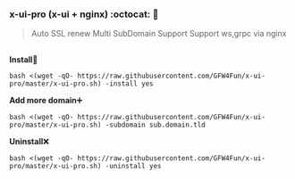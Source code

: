 ### x-ui-pro (x-ui + nginx) :octocat:	:open_file_folder:	
	
> Auto SSL renew
> Multi SubDomain Support
> Support ws,grpc via nginx
> 
##     
**Install**:dvd:

```
bash <(wget -qO- https://raw.githubusercontent.com/GFW4Fun/x-ui-pro/master/x-ui-pro.sh) -install yes
```

**Add more domain**:heavy_plus_sign:	
```
bash <(wget -qO- https://raw.githubusercontent.com/GFW4Fun/x-ui-pro/master/x-ui-pro.sh) -subdomain sub.domain.tld
```

**Uninstall**:x:	
```
bash <(wget -qO- https://raw.githubusercontent.com/GFW4Fun/x-ui-pro/master/x-ui-pro.sh) -uninstall yes
```
## 
